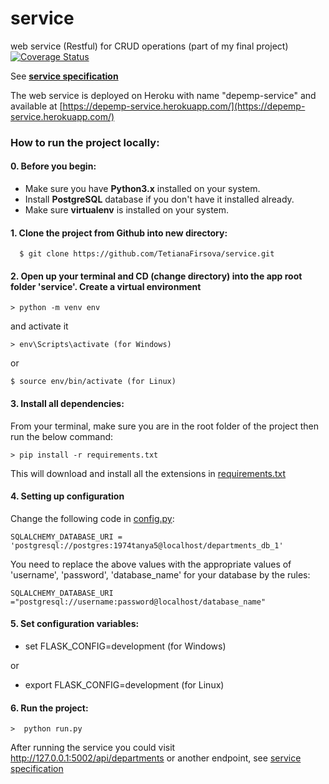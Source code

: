 # service
web service (Restful) for CRUD operations (part of my final project)
[![Coverage Status](https://coveralls.io/repos/github/TetianaFirsova/service/badge.svg)](https://coveralls.io/github/TetianaFirsova/service)

See **[service specification](/documentation/SPECIFICATION.md)**

The web service is deployed on Heroku with name &quot;depemp-service&quot; and available at [https://depemp-service.herokuapp.com/](https://depemp-service.herokuapp.com/)


### How to run the project locally:

#### 0. Before you begin:
- Make sure you have **Python3.x** installed on your system.
- Install **PostgreSQL** database if you don't have it installed already.
- Make sure **virtualenv** is installed on your system.

#### 1. Clone the project from Github into new directory:
      $ git clone https://github.com/TetianaFirsova/service.git
    
#### 2. Open up your terminal and CD (change directory) into the app root folder 'service'. Create a virtual environment
	> python -m venv env

and activate it

	> env\Scripts\activate (for Windows) 

or

	$ source env/bin/activate (for Linux)

#### 3. Install all dependencies:
From your terminal, make sure you are in the root folder of the project then run the below command:

	> pip install -r requirements.txt

This will download and install all the extensions in [requirements.txt](/requirements.txt)

#### 4. Setting up configuration
Change the following code in [config.py](/config.py):

	SQLALCHEMY_DATABASE_URI = 'postgresql://postgres:1974tanya5@localhost/departments_db_1'

You need to replace the above values with the appropriate values of 'username', 'password', 'database_name' for your database by the rules:

	SQLALCHEMY_DATABASE_URI ="postgresql://username:password@localhost/database_name"

#### 5. Set configuration variables:
  - set FLASK_CONFIG=development (for Windows) 

or
  - export FLASK_CONFIG=development (for Linux)

#### 6. Run the project:
	>  python run.py

After running the service you could visit http://127.0.0.1:5002/api/departments or another endpoint, see [service specification](/documentation/SPECIFICATION.md)